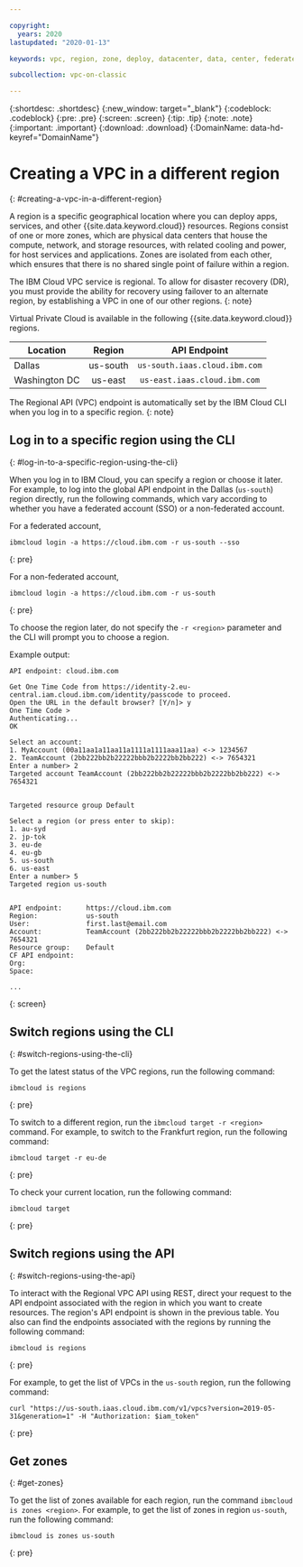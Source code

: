 ```yaml
---

copyright:
  years: 2020
lastupdated: "2020-01-13"

keywords: vpc, region, zone, deploy, datacenter, data, center, federated, CLI, API, account, failover, disaster, recovery, DR

subcollection: vpc-on-classic

---
```


{:shortdesc: .shortdesc}
{:new_window: target="_blank"}
{:codeblock: .codeblock}
{:pre: .pre}
{:screen: .screen}
{:tip: .tip}
{:note: .note}
{:important: .important}
{:download: .download}
{:DomainName: data-hd-keyref="DomainName"}

# Creating a VPC in a different region
{: #creating-a-vpc-in-a-different-region}

A region is a specific geographical location where you can deploy apps, services, and other {{site.data.keyword.cloud}} resources. Regions consist of one or more zones, which are physical data centers that house the compute, network, and storage resources, with related cooling and power, for host services and applications. Zones are isolated from each other, which ensures that there is no shared single point of failure within a region.

The IBM Cloud VPC service is regional. To allow for disaster recovery (DR), you must provide the ability for recovery using failover to an alternate region, by establishing a VPC in one of our other regions.
{: note}

Virtual Private Cloud is available in the following {{site.data.keyword.cloud}} regions.

|   Location     | Region | API Endpoint | 
| ------- | :------: | :------: |
| Dallas | us-south | `us-south.iaas.cloud.ibm.com`| 
| Washington DC | us-east | `us-east.iaas.cloud.ibm.com`| 

The Regional API (VPC) endpoint is automatically set by the IBM Cloud CLI when you log in to a specific region.
{: note}

## Log in to a specific region using the CLI
{: #log-in-to-a-specific-region-using-the-cli}

When you log in to IBM Cloud, you can specify a region or choose it later. For example, to log into the global API endpoint in the Dallas (`us-south`) region directly, run the following commands, which vary according to whether you have a federated account (SSO) or a non-federated account.

For a federated account,

```
ibmcloud login -a https://cloud.ibm.com -r us-south --sso
```
{: pre}

For a non-federated account,

```
ibmcloud login -a https://cloud.ibm.com -r us-south
```
{: pre}

To choose the region later, do not specify the `-r <region>` parameter and the CLI will prompt you to choose a region.

Example output:

```
API endpoint: cloud.ibm.com

Get One Time Code from https://identity-2.eu-central.iam.cloud.ibm.com/identity/passcode to proceed.
Open the URL in the default browser? [Y/n]> y
One Time Code >
Authenticating...
OK

Select an account:
1. MyAccount (00a11aa1a11aa11a1111a1111aaa11aa) <-> 1234567
2. TeamAccount (2bb222bb2b22222bbb2b2222bb2bb222) <-> 7654321
Enter a number> 2
Targeted account TeamAccount (2bb222bb2b22222bbb2b2222bb2bb222) <-> 7654321


Targeted resource group Default

Select a region (or press enter to skip):
1. au-syd
2. jp-tok
3. eu-de
4. eu-gb
5. us-south
6. us-east
Enter a number> 5
Targeted region us-south


API endpoint:      https://cloud.ibm.com   
Region:            us-south   
User:              first.last@email.com   
Account:           TeamAccount (2bb222bb2b22222bbb2b2222bb2bb222) <-> 7654321  
Resource group:    Default   
CF API endpoint:      
Org:                  
Space:                

...
```
{: screen}

## Switch regions using the CLI
{: #switch-regions-using-the-cli}

To get the latest status of the VPC regions, run the following command:

```
ibmcloud is regions
```
{: pre}

To switch to a different region, run the `ibmcloud target -r <region>` command. For example, to switch to the Frankfurt region, run the following command:

```
ibmcloud target -r eu-de
```
{: pre}

To check your current location, run the following command:

```
ibmcloud target
```
{: pre}

## Switch regions using the API  
{: #switch-regions-using-the-api}

To interact with the Regional VPC API using REST, direct your request to the API endpoint associated with the region in which you want to create resources. The region's API endpoint is shown in the previous table. You also can find the endpoints associated with the regions by running the following command:

```
ibmcloud is regions
```
{: pre}


For example, to get the list of VPCs in the `us-south` region, run the following command:

```
curl "https://us-south.iaas.cloud.ibm.com/v1/vpcs?version=2019-05-31&generation=1" -H "Authorization: $iam_token"
```
{: pre}


## Get zones
{: #get-zones}

To get the list of zones available for each region, run the command `ibmcloud is zones <region>`. For example, to get the list of zones in region `us-south`, run the following command:

```
ibmcloud is zones us-south
```
{: pre}
